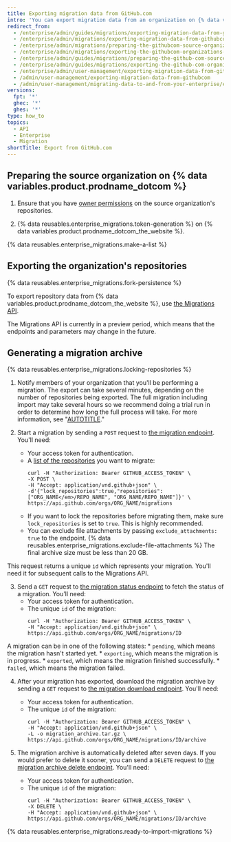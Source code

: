 ```yaml
---
title: Exporting migration data from GitHub.com
intro: 'You can export migration data from an organization on {% data variables.product.prodname_dotcom_the_website %} by using the API to select repositories to migrate, then generating a migration archive that you can import into a {% data variables.product.prodname_ghe_server %} instance.'
redirect_from:
  - /enterprise/admin/guides/migrations/exporting-migration-data-from-github-com
  - /enterprise/admin/migrations/exporting-migration-data-from-githubcom
  - /enterprise/admin/migrations/preparing-the-githubcom-source-organization
  - /enterprise/admin/migrations/exporting-the-githubcom-organizations-repositories
  - /enterprise/admin/guides/migrations/preparing-the-github-com-source-organization
  - /enterprise/admin/guides/migrations/exporting-the-github-com-organization-s-repositories
  - /enterprise/admin/user-management/exporting-migration-data-from-githubcom
  - /admin/user-management/exporting-migration-data-from-githubcom
  - /admin/user-management/migrating-data-to-and-from-your-enterprise/exporting-migration-data-from-githubcom
versions:
  fpt: '*'
  ghec: '*'
  ghes: '*'
type: how_to
topics:
  - API
  - Enterprise
  - Migration
shortTitle: Export from GitHub.com
---
```

## Preparing the source organization on {% data variables.product.prodname_dotcom %}

1. Ensure that you have [owner permissions](/organizations/managing-peoples-access-to-your-organization-with-roles/roles-in-an-organization) on the source organization's repositories.

2. {% data reusables.enterprise_migrations.token-generation %} on {% data variables.product.prodname_dotcom_the_website %}.

{% data reusables.enterprise_migrations.make-a-list %}

## Exporting the organization's repositories

{% data reusables.enterprise_migrations.fork-persistence %}

To export repository data from {% data variables.product.prodname_dotcom_the_website %}, use [the Migrations API](/free-pro-team@latest/rest/migrations).

The Migrations API is currently in a preview period, which means that the endpoints and parameters may change in the future.
## Generating a migration archive

{% data reusables.enterprise_migrations.locking-repositories %}

1. Notify members of your organization that you'll be performing a migration. The export can take several minutes, depending on the number of repositories being exported. The full migration including import may take several hours so we recommend doing a trial run in order to determine how long the full process will take. For more information, see "[AUTOTITLE](/migrations/using-ghe-migrator/about-ghe-migrator#types-of-migrations)."

2. Start a migration by sending a `POST` request to [the migration endpoint](/free-pro-team@latest/rest/migrations#start-an-organization-migration). You'll need:
    - Your access token for authentication.
    - A [list of the repositories](/free-pro-team@latest/rest/repos#list-organization-repositories) you want to migrate:
      ```shell
      curl -H "Authorization: Bearer GITHUB_ACCESS_TOKEN" \
      -X POST \
      -H "Accept: application/vnd.github+json" \
      -d'{"lock_repositories":true,"repositories":["ORG_NAME</em>/REPO_NAME", "ORG_NAME/REPO_NAME"]}' \
      https://api.github.com/orgs/ORG_NAME/migrations
      ```
    -  If you want to lock the repositories before migrating them, make sure `lock_repositories` is set to `true`. This is highly recommended.
    - You can exclude file attachments by passing `exclude_attachments: true` to the endpoint. {% data reusables.enterprise_migrations.exclude-file-attachments %} The final archive size must be less than 20 GB.

  This request returns a unique `id` which represents your migration. You'll need it for subsequent calls to the Migrations API.

3. Send a `GET` request to [the migration status endpoint](/free-pro-team@latest/rest/migrations#get-an-organization-migration-status) to fetch the status of a migration. You'll need:
    - Your access token for authentication.
    - The unique `id` of the migration:
      ```shell
      curl -H "Authorization: Bearer GITHUB_ACCESS_TOKEN" \
      -H "Accept: application/vnd.github+json" \
      https://api.github.com/orgs/ORG_NAME/migrations/ID
      ```

  A migration can be in one of the following states:
    * `pending`, which means the migration hasn't started yet.
    * `exporting`, which means the migration is in progress.
    * `exported`, which means the migration finished successfully.
    * `failed`, which means the migration failed.

4. After your migration has exported, download the migration archive by sending a `GET` request to [the migration download endpoint](/free-pro-team@latest/rest/migrations#download-an-organization-migration-archive). You'll need:
    - Your access token for authentication.
    - The unique `id` of the migration:
      ```shell
      curl -H "Authorization: Bearer GITHUB_ACCESS_TOKEN" \
      -H "Accept: application/vnd.github+json" \
      -L -o migration_archive.tar.gz \
      https://api.github.com/orgs/ORG_NAME/migrations/ID/archive
      ```

5. The migration archive is automatically deleted after seven days. If you would prefer to delete it sooner, you can send a `DELETE` request to [the migration archive delete endpoint](/free-pro-team@latest/rest/migrations#delete-an-organization-migration-archive). You'll need:
    - Your access token for authentication.
    - The unique `id` of the migration:
      ```shell
      curl -H "Authorization: Bearer GITHUB_ACCESS_TOKEN" \
      -X DELETE \
      -H "Accept: application/vnd.github+json" \
      https://api.github.com/orgs/ORG_NAME/migrations/ID/archive
      ```
{% data reusables.enterprise_migrations.ready-to-import-migrations %}
